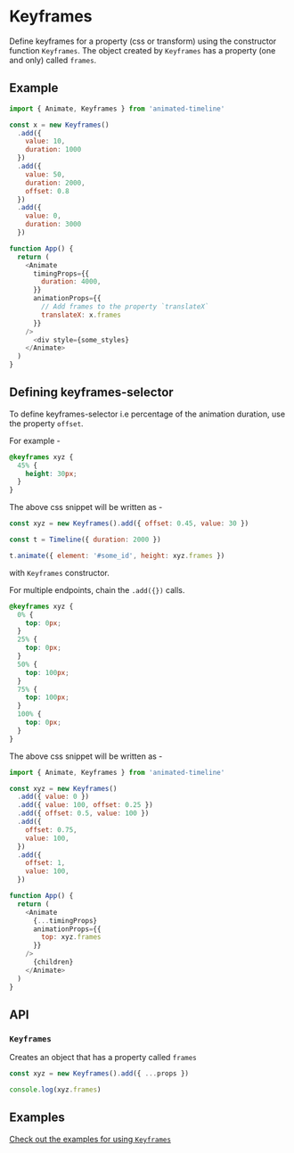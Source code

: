 # Keyframes

Define keyframes for a property (css or transform) using the constructor function `Keyframes`. The object created by `Keyframes` has a property (one and only) called `frames`.

## Example

```js
import { Animate, Keyframes } from 'animated-timeline'

const x = new Keyframes()
  .add({
    value: 10,
    duration: 1000
  })
  .add({
    value: 50,
    duration: 2000,
    offset: 0.8
  })
  .add({
    value: 0,
    duration: 3000
  })

function App() {
  return (
    <Animate
      timingProps={{
        duration: 4000,
      }}
      animationProps={{
        // Add frames to the property `translateX`
        translateX: x.frames
      }}
    />
      <div style={some_styles}
    </Animate>
  )
}
```

## Defining keyframes-selector

To define keyframes-selector i.e percentage of the animation duration, use the property `offset`.

For example -

```css
@keyframes xyz {
  45% {
    height: 30px;
  }
}
```

The above css snippet will be written as -

```js
const xyz = new Keyframes().add({ offset: 0.45, value: 30 })

const t = Timeline({ duration: 2000 })

t.animate({ element: '#some_id', height: xyz.frames })
```

with `Keyframes` constructor.

For multiple endpoints, chain the `.add({})` calls.

```css
@keyframes xyz {
  0% {
    top: 0px;
  }
  25% {
    top: 0px;
  }
  50% {
    top: 100px;
  }
  75% {
    top: 100px;
  }
  100% {
    top: 0px;
  }
}
```

The above css snippet will be written as -

```js
import { Animate, Keyframes } from 'animated-timeline'

const xyz = new Keyframes()
  .add({ value: 0 })
  .add({ value: 100, offset: 0.25 })
  .add({ offset: 0.5, value: 100 })
  .add({
    offset: 0.75,
    value: 100,
  })
  .add({
    offset: 1,
    value: 100,
  })

function App() {
  return (
    <Animate
      {...timingProps}
      animationProps={{
        top: xyz.frames
      }}
    />
      {children}
    </Animate>
  )
}
```

## API

### `Keyframes`

Creates an object that has a property called `frames`

```js
const xyz = new Keyframes().add({ ...props })

console.log(xyz.frames)
```

## Examples

[Check out the examples for using `Keyframes`](../examples/Keyframes/index.js)
